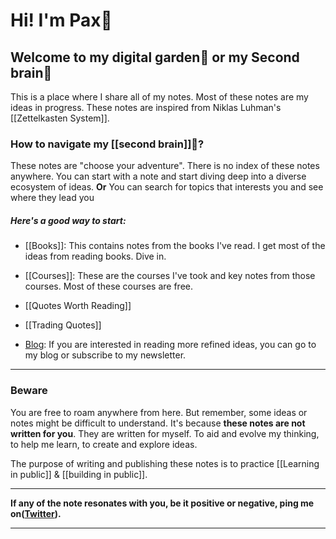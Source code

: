 
# Hi! I'm Pax🥬

## Welcome to my digital garden🌱 or my Second brain🧠

This is a place where I share all of my notes. Most of these notes are my ideas in progress. These notes are inspired from Niklas Luhman's [[Zettelkasten System]]. 


### How to navigate my [[second brain]]🧠?

These notes are "choose your adventure". There is no index of these notes anywhere. You can start with a note and start diving deep into a diverse ecosystem of ideas. 
	                                       **Or**
You can search for topics that interests you and see where they lead you

##### Here's a good way to start:
- [[Books]]: This contains notes from the books I've read. I get most of the ideas from reading books. Dive in.

- [[Courses]]: These are the courses I've took and key notes from those courses. Most of these courses are free.

- [[Quotes Worth Reading]]

- [[Trading Quotes]]

- [Blog](https://prakashjoshipax.com): If you are interested in reading more refined ideas, you can go to my blog or subscribe to my newsletter.


---
### Beware
You are free to roam anywhere from here. But remember, some ideas or notes might be difficult to understand. It's because **these notes are not written for you**. They are written for myself. To aid and evolve my thinking, to help me learn, to create and explore ideas.

The purpose of writing and publishing these notes is to practice [[Learning in public]] & [[building in public]].

---

**If any of the note resonates with you, be it positive or negative, ping me on([Twitter](https://twitter.com/beingPax)).**

---